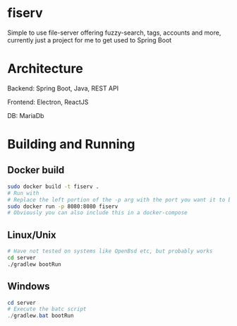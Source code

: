 # fiserv

Simple to use file-server offering fuzzy-search, tags, accounts and more, currently just a project for me to get used to Spring Boot

# Architecture

Backend:
Spring Boot, Java, REST API

Frontend:
Electron, ReactJS

DB:
MariaDb

# Building and Running

## Docker build

```bash
sudo docker build -t fiserv .
# Run with
# Replace the left portion of the -p arg with the port you want it to be accessible on
sudo docker run -p 8080:8080 fiserv
# Obviously you can also include this in a docker-compose
```

## Linux/Unix

```bash
# Have not tested on systems like OpenBsd etc, but probably works
cd server
./gradlew bootRun
```

## Windows

```powershell
cd server
# Execute the batc script
./gradlew.bat bootRun
```
